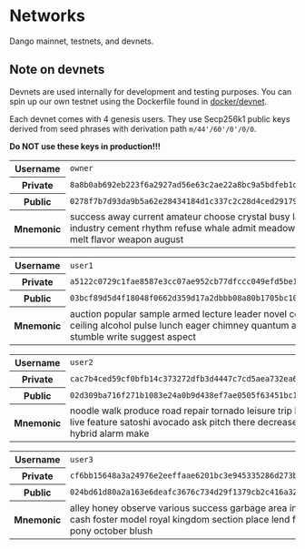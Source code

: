 # Networks

Dango mainnet, testnets, and devnets.

## Note on devnets

Devnets are used internally for development and testing purposes. You can spin up our own testnet using the Dockerfile found in [docker/devnet](../../docker/devnet/).

Each devnet comes with 4 genesis users. They use Secp256k1 public keys derived from seed phrases with derivation path `m/44'/60'/0'/0/0`.

**Do NOT use these keys in production!!!**

<table>
  <tr>
    <th>Username</th>
    <td><code>owner</code></td>
  </tr>
  <tr>
    <th>Private</th>
    <td><code>8a8b0ab692eb223f6a2927ad56e63c2ae22a8bc9a5bdfeb1d8127819ddcce177</code></td>
  </tr>
  <tr>
    <th>Public</th>
    <td><code>0278f7b7d93da9b5a62e28434184d1c337c2c28d4ced291793215ab6ee89d7fff8</code></td>
  </tr>
  <tr>
    <th>Mnemonic</th>
    <td>success away current amateur choose crystal busy labor cost genius industry cement rhythm refuse whale admit meadow truck edge tiger melt flavor weapon august</td>
  </tr>
</table>

<table>
  <tr>
    <th>Username</th>
    <td><code>user1</code></td>
  </tr>
  <tr>
    <th>Private</th>
    <td><code>a5122c0729c1fae8587e3cc07ae952cb77dfccc049efd5be1d2168cbe946ca18</code></td>
  </tr>
  <tr>
    <th>Public</th>
    <td><code>03bcf89d5d4f18048f0662d359d17a2dbbb08a80b1705bc10c0b953f21fb9e1911</code></td>
  </tr>
  <tr>
    <th>Mnemonic</th>
    <td>auction popular sample armed lecture leader novel control muffin grunt ceiling alcohol pulse lunch eager chimney quantum attend deny copper stumble write suggest aspect</td>
  </tr>
</table>

<table>
  <tr>
    <th>Username</th>
    <td><code>user2</code></td>
  </tr>
  <tr>
    <th>Private</th>
    <td><code>cac7b4ced59cf0bfb14c373272dfb3d4447c7cd5aea732ea6ff69e19f85d34c4</code></td>
  </tr>
  <tr>
    <th>Public</th>
    <td><code>02d309ba716f271b1083e24a0b9d438ef7ae0505f63451bc1183992511b3b1d52d</code></td>
  </tr>
  <tr>
    <th>Mnemonic</th>
    <td>noodle walk produce road repair tornado leisure trip hold bomb curve live feature satoshi avocado ask pitch there decrease guitar swarm hybrid alarm make</td>
  </tr>
</table>

<table>
  <tr>
    <th>Username</th>
    <td><code>user3</code></td>
  </tr>
  <tr>
    <th>Private</th>
    <td><code>cf6bb15648a3a24976e2eeffaae6201bc3e945335286d273bb491873ac7c3141</code></td>
  </tr>
  <tr>
    <th>Public</th>
    <td><code>024bd61d80a2a163e6deafc3676c734d29f1379cb2c416a32b57ceed24b922eba0</code></td>
  </tr>
  <tr>
    <th>Mnemonic</th>
    <td>alley honey observe various success garbage area include demise age cash foster model royal kingdom section place lend frozen loyal layer pony october blush</td>
  </tr>
</table>
